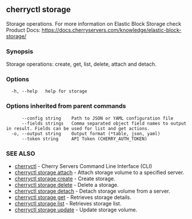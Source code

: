 ## cherryctl storage

Storage operations. For more information on Elastic Block Storage check Product Docs: https://docs.cherryservers.com/knowledge/elastic-block-storage/

### Synopsis

Storage operations: create, get, list, delete, attach and detach.

### Options

```
  -h, --help   help for storage
```

### Options inherited from parent commands

```
      --config string    Path to JSON or YAML configuration file
      --fields strings   Comma separated object field names to output in result. Fields can be used for list and get actions.
  -o, --output string    Output format (*table, json, yaml)
      --token string     API Token (CHERRY_AUTH_TOKEN)
```

### SEE ALSO

* [cherryctl](cherryctl.md)	 - Cherry Servers Command Line Interface (CLI)
* [cherryctl storage attach](cherryctl_storage_attach.md)	 - Attach storage volume to a specified server.
* [cherryctl storage create](cherryctl_storage_create.md)	 - Create storage.
* [cherryctl storage delete](cherryctl_storage_delete.md)	 - Delete a storage.
* [cherryctl storage detach](cherryctl_storage_detach.md)	 - Detach storage volume from a server.
* [cherryctl storage get](cherryctl_storage_get.md)	 - Retrieves storage details.
* [cherryctl storage list](cherryctl_storage_list.md)	 - Retrieves storage list.
* [cherryctl storage update](cherryctl_storage_update.md)	 - Update storage volume.

